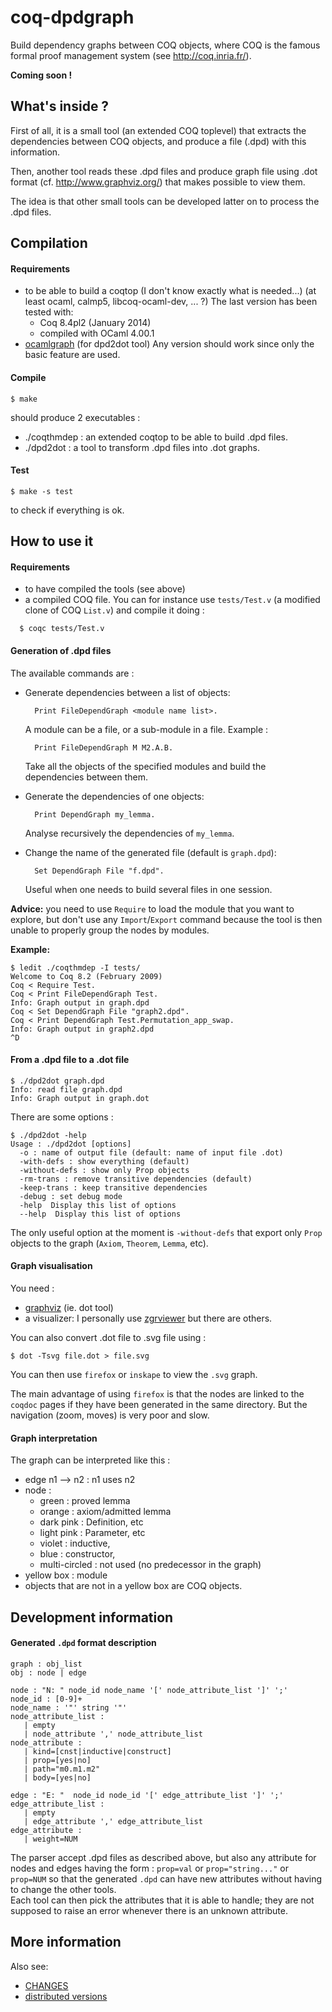 # coq-dpdgraph

Build dependency graphs between COQ objects,
where COQ is the famous formal proof management system (see
http://coq.inria.fr/).

**Coming soon !**

## What's inside ?

First of all, it is a small tool (an extended COQ toplevel) that extracts the
dependencies between COQ objects, and produce a file (.dpd) with this 
information.

Then, another tool reads these .dpd files and produce graph file
using .dot format (cf. http://www.graphviz.org/) that makes possible to view
them.

The idea is that other small tools can be developed latter on to process
the .dpd files.

## Compilation

#### Requirements

- to be able to build a coqtop (I don't know exactly what is needed...)
   (at least ocaml, calmp5, libcoq-ocaml-dev, ... ?)
  The last version has been tested with:
  - Coq 8.4pl2 (January 2014)
  - compiled with OCaml 4.00.1
- [ocamlgraph](http://ocamlgraph.lri.fr/) (for dpd2dot tool)
  Any version should work since only the basic feature are used.

#### Compile

    $ make

should produce 2 executables :
- ./coqthmdep : an extended coqtop to be able to build .dpd files.
- ./dpd2dot : a tool to transform .dpd files into .dot graphs.

#### Test

    $ make -s test

to check if everything is ok.

## How to use it

#### Requirements

- to have compiled the tools (see above)
- a compiled COQ file.
  You can for instance use ``tests/Test.v`` (a modified clone of COQ ``List.v``)
   and compile it doing :
```
  $ coqc tests/Test.v
```


#### Generation of .dpd files

The available commands are :
- Generate dependencies between a list of objects:

        Print FileDependGraph <module name list>.

    A module can be a file, or a sub-module in a file.
    Example :  

        Print FileDependGraph M M2.A.B.

    Take all the objects of the specified modules and build the dependencies
    between them.

- Generate the dependencies of one objects:

        Print DependGraph my_lemma.

  Analyse recursively the dependencies of ``my_lemma``.

- Change the name of the generated file (default is ``graph.dpd``):

        Set DependGraph File "f.dpd".

  Useful when one needs to build several files in one session.

**Advice:**
you need to use ``Require`` to load the module that you want to explore,
    but don't use any ``Import``/``Export``
   command because the tool is then unable
    to properly group the nodes by modules.

**Example:**
```
$ ledit ./coqthmdep -I tests/
Welcome to Coq 8.2 (February 2009)
Coq < Require Test.
Coq < Print FileDependGraph Test.
Info: Graph output in graph.dpd
Coq < Set DependGraph File "graph2.dpd".
Coq < Print DependGraph Test.Permutation_app_swap.
Info: Graph output in graph2.dpd
^D
```

#### From a .dpd file to a .dot file

```
$ ./dpd2dot graph.dpd
Info: read file graph.dpd
Info: Graph output in graph.dot
```

There are some options :
```
$ ./dpd2dot -help
Usage : ./dpd2dot [options]
  -o : name of output file (default: name of input file .dot)
  -with-defs : show everything (default)
  -without-defs : show only Prop objects
  -rm-trans : remove transitive dependencies (default)
  -keep-trans : keep transitive dependencies
  -debug : set debug mode
  -help  Display this list of options
  --help  Display this list of options
```

The only useful option at the moment is ``-without-defs`` that export only
``Prop`` objects to the graph (``Axiom``, ``Theorem``, ``Lemma``, etc).

#### Graph visualisation

You need :

- [graphviz](http://www.graphviz.org/) (ie. dot tool)
- a visualizer:
  I personally use [zgrviewer](http://zvtm.sourceforge.net/zgrviewer.html)
  but there are others.

You can also convert .dot file to .svg file using :
```
$ dot -Tsvg file.dot > file.svg
```
You can then use ``firefox`` or ``inskape`` to view the ``.svg`` graph.

The main advantage of using ``firefox`` is that the nodes are linked to
the ``coqdoc`` pages if they have been generated in the same directory.
But the navigation (zoom, moves) is very poor and slow.

#### Graph interpretation

The graph can be interpreted like this :
- edge n1 --> n2 : n1 uses n2
- node :
  - green : proved lemma
  - orange :  axiom/admitted lemma
  - dark pink : Definition, etc
  - light pink : Parameter, etc
  - violet : inductive,
  - blue : constructor,
  - multi-circled : not used (no predecessor in the graph)
- yellow box : module
- objects that are not in a yellow box are COQ objects.

## Development information

#### Generated ``.dpd`` format description

```
graph : obj_list
obj : node | edge

node : "N: " node_id node_name '[' node_attribute_list ']' ';'
node_id : [0-9]+
node_name : '"' string '"'
node_attribute_list :
   | empty
   | node_attribute ',' node_attribute_list
node_attribute :
   | kind=[cnst|inductive|construct]
   | prop=[yes|no]
   | path="m0.m1.m2"
   | body=[yes|no]

edge : "E: "  node_id node_id '[' edge_attribute_list ']' ';'
edge_attribute_list :
   | empty
   | edge_attribute ',' edge_attribute_list
edge_attribute :
   | weight=NUM
```

The parser accept .dpd files as described above,
  but also any attribute for nodes and edges having the form :
  ``prop=val`` or ``prop="string..."`` or ``prop=NUM``
  so that the generated ``.dpd`` can have new attributes without having to change
  the other tools.  
Each tool can then pick the attributes that it is able to handle;
  they are not supposed to raise an error whenever there is
  an unknown attribute.


## More information

Also see:
- [CHANGES](CHANGES.md)
- [distributed versions](https://anne.pacalet.fr/dev/dpdgraph/)
